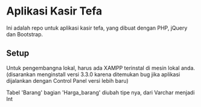 # Aplikasi Kasir Tefa

Ini adalah repo untuk aplikasi kasir tefa, yang dibuat dengan PHP, jQuery dan Bootstrap.

## Setup

Untuk pengembangna lokal, harus ada XAMPP terinstal di mesin lokal anda. (disarankan menginstall versi 3.3.0 karena ditemukan bug jika aplikasi dijalankan dengan Control Panel versi lebih baru)

Tabel 'Barang' bagian 'Harga_barang' diubah tipe nya, dari Varchar menjadi Int
